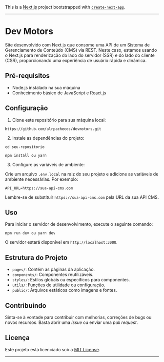 This is a [Next.js](https://nextjs.org/) project bootstrapped with [`create-next-app`](https://github.com/vercel/next.js/tree/canary/packages/create-next-app).

---

# Dev Motors

Site desenvolvido com Next.js que consome uma API de um Sistema de Gerenciamento de Conteúdo (CMS) via REST. Neste caso, estamos usando o Next.js para renderização do lado do servidor (SSR) e do lado do cliente (CSR), proporcionando uma experiência de usuário rápida e dinâmica.

## Pré-requisitos

- Node.js instalado na sua máquina
- Conhecimento básico de JavaScript e React.js

## Configuração

1. Clone este repositório para sua máquina local:

```
https://github.com/alrpachecos/devmotors.git
```

2. Instale as dependências do projeto:

```
cd seu-repositorio

npm install ou yarn
```

3. Configure as variáveis de ambiente:

Crie um arquivo `.env.local` na raiz do seu projeto e adicione as variáveis de ambiente necessárias. Por exemplo:

```
API_URL=https://sua-api-cms.com
```

Lembre-se de substituir `https://sua-api-cms.com` pela URL da sua API CMS.

## Uso

Para iniciar o servidor de desenvolvimento, execute o seguinte comando:

```
npm run dev ou yarn dev
```

O servidor estará disponível em `http://localhost:3000`.

## Estrutura do Projeto

- `pages/`: Contém as páginas da aplicação.
- `components/`: Componentes reutilizáveis.
- `styles/`: Estilos globais ou específicos para componentes.
- `utils/`: Funções de utilidade ou configuração.
- `public/`: Arquivos estáticos como imagens e fontes.

## Contribuindo

Sinta-se à vontade para contribuir com melhorias, correções de bugs ou novos recursos. Basta abrir uma *issue* ou enviar uma *pull request*.

## Licença

Este projeto está licenciado sob a [MIT License](https://opensource.org/licenses/MIT).

---
